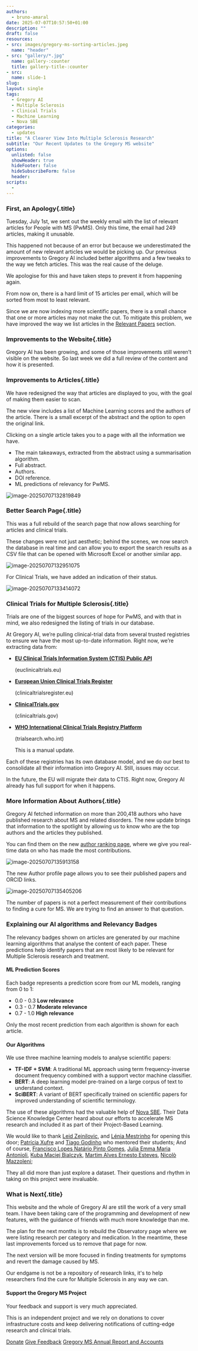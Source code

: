 ```yaml
---
authors:
  - bruno-amaral
date: 2025-07-07T10:57:50+01:00
description: ""
draft: false
resources: 
- src: images/gregory-ms-sorting-articles.jpeg
  name: "header"
- src: "gallery/*.jpg"
  name: gallery-:counter
  title: gallery-title-:counter
- src:
  name: slide-1
slug:
layout: single
tags: 
  - Gregory AI
  - Multiple Sclerosis
  - Clinical Trials
  - Machine Learning
  - Nova SBE
categories: 
  - updates
title: "A Clearer View Into Multiple Sclerosis Research"
subtitle: "Our Recent Updates to the Gregory MS website"
options:
  unlisted: false
  showHeader: true
  hideFooter: false
  hideSubscribeForm: false
  header:
scripts:
  -
---
```


### First, an Apology{.title}

Tuesday, July 1st, we sent out the weekly email with the list of relevant articles for People with MS (PwMS). Only this time, the email had 249 articles, making it unusable.

This happened not because of an error but because we underestimated the amount of new relevant articles we would be picking up. Our previous improvements to Gregory AI included better algorithms and a few tweaks to the way we fetch articles. This was the real cause of the deluge. 

We apologise for this and have taken steps to prevent it from happening again.

From now on, there is a hard limit of 15 articles per email, which will be sorted from most to least relevant. 

Since we are now indexing more scientific papers, there is a small chance that one or more articles may not make the cut. To mitigate this problem, we have improved the way we list articles in the [Relevant Papers](/relevant/) section.

### Improvements to the Website{.title}

Gregory AI has been growing, and some of those improvements still weren’t visible on the website. So last week we did a full review of the content and how it is presented.

### Improvements to Articles{.title}

We have redesigned the way that articles are displayed to you, with the goal of making them easier to scan.

The new view includes a list of Machine Learning scores and the authors of the article. There is a small excerpt of the abstract and the option to open the original link.

Clicking on a single article takes you to a page with all the information we have.

- The main takeaways, extracted from the abstract using a summarisation algorithm.
- Full abstract.
- Authors.
- DOI reference.
- ML predictions of relevancy for PwMS.

![image-20250707132819849](./images/multiple-sclerosis-article-list.png)

### Better Search Page{.title}

This was a full rebuild of the search page that now allows searching for articles and clinical trials.

These changes were not just aesthetic; behind the scenes, we now search the database in real time and can allow you to export the search results as a CSV file that can be opened with Microsoft Excel or another similar app.

![image-20250707132951075](./images/multiple-sclerosis-article-search.png)

For Clinical Trials, we have added an indication of their status.

![image-20250707133414072](./images/multiple-sclerosis-clinical-trials-example.png)



### Clinical Trials for Multiple Sclerosis{.title}

Trials are one of the biggest sources of hope for PwMS, and with that in mind, we also redesigned the listing of trials in our database.

At Gregory AI, we’re pulling clinical-trial data from several trusted registries to ensure we have the most up-to-date information. Right now, we’re extracting data from:

- **[EU Clinical Trials Information System (CTIS) Public API](https://euclinicaltrials.eu/ctis-public-api/)**

  (euclinicaltrials.eu)

- **[European Union Clinical Trials Register](https://www.clinicaltrialsregister.eu)**

  (clinicaltrialsregister.eu)

- **[ClinicalTrials.gov](https://clinicaltrials.gov/)**

  (clinicaltrials.gov)

- **[WHO International Clinical Trials Registry Platform](https://trialsearch.who.int/)**

  (trialsearch.who.int)

  This is a manual update.

Each of these registries has its own database model, and we do our best to consolidate all their information into Gregory AI. Still, issues may occur. 

In the future, the EU will migrate their data to CTIS. Right now, Gregory AI already has full support for when it happens.

### More Information About Authors{.title}

Gregory AI fetched information on more than 200,418 authors who have published research about MS and related disorders. The new update brings that information to the spotlight by allowing us to know who are the top authors and the articles they published.

You can find them on the new [author ranking page](/authors/ranking/), where we give you real-time data on who has made the most contributions.

![image-20250707135913158](./images/multiple-sclerosis-author-ranking.png)

The new Author profile page allows you to see their published papers and ORCID links.

![image-20250707135405206](./images/multiple-sclerosis-author-profile.png)

The number of papers is not a perfect measurement of their contributions to finding a cure for MS. We are trying to find an answer to that question.

### Explaining our AI algorithms and Relevancy Badges

The relevancy badges shown on articles are generated by our machine learning algorithms that analyse the content of each paper. These predictions help identify papers that are most likely to be relevant for Multiple Sclerosis research and treatment.

#### ML Prediction Scores

Each badge represents a prediction score from our ML models, ranging from 0 to 1:

- 0.0 - 0.3 **Low relevance**
- 0.3 - 0.7 **Moderate relevance**
- 0.7 - 1.0 **High relevance**

Only the most recent prediction from each algorithm is shown for each article.

#### Our Algorithms

We use three machine learning models to analyse scientific papers:

- **TF-IDF + SVM**: A traditional ML approach using term frequency-inverse document frequency combined with a support vector machine classifier.
- **BERT**: A deep learning model pre-trained on a large corpus of text to understand context.
- **SciBERT**: A variant of BERT specifically trained on scientific papers for improved understanding of scientific terminology.

The use of these algorithms had the valuable help of [Nova SBE](https://www.novasbe.unl.pt/en/). Their Data Science Knowledge Center heard about our efforts to accelerate MS research and included it as part of their Project-Based Learning.

We would like to thank [Leid Zejnilovic](https://www.linkedin.com/in/leid-zejnilovic-78a0a15/), and [Lénia Mestrinho](https://www.linkedin.com/in/leniamestrinho/) for opening this door; [Patrícia Xufre](https://www.linkedin.com/in/patr%C3%ADcia-xufre-l2e45/) and [Tiago Godinho](https://www.linkedin.com/in/tiagobgodinho) who mentored their students;  And of course, [Francisco Lopes Natário Pinto Gomes](https://www.linkedin.com/in/francisco-lopes-nat%C3%A1rio-pinto-gomes/), [Julia Emma Maria Antonioli](https://www.linkedin.com/in/julia-antonioli/), [Kuba Maciej Bialczyk](https://www.linkedin.com/in/kuba-bialczyk/), [Martim Alves Ernesto Esteves](https://www.linkedin.com/in/martim-e-esteves/), [Nicolò Mazzoleni](https://www.linkedin.com/in/nicolomazzoleni); 

They all did more than just explore a dataset. Their questions and rhythm in taking on this project were invaluable.

### What is Next{.title}

This website and the whole of Gregory AI are still the work of a very small team. I have been taking care of the programming and development of new features, with the guidance of friends with much more knowledge than me.

The plan for the next months is to rebuild the Observatory page where we were listing research per category and medication. In the meantime, these last improvements forced us to remove that page for now.

The next version will be more focused in finding treatments for symptoms and revert the damage caused by MS.

Our endgame is not be a repository of research links, it's to help researchers find the cure for Multiple Sclerosis in any way we can.

<div class="jumbotron">
    <h4 class="display-5">Support the Gregory MS Project</h4>
    <p class="lead">Your feedback and support is very much appreciated.
    </p>
    <p>
    This is an independent project and we rely on donations to cover infrastructure costs and keep delivering notifications of cutting-edge research and clinical trials.
    </p>
    <a class="btn btn-info btn-lg mr-2" href="https://donate.stripe.com/6oEeVmf1tdHIdOw7ss" target="_blank" role="button">Donate</a>
    <a class="btn btn-success btn-lg" href="mailto:team@gregory-ms.com?subject=Gregory MS Feedback" role="button">Give Feedback</a>
    <a class="btn btn-outline-success btn-lg" href="/annual-review/" role="button">Gregory MS Annual Report and Accounts</a>
</div>


